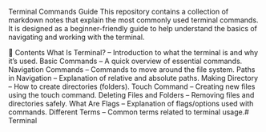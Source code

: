Terminal Commands Guide
This repository contains a collection of markdown notes that explain the most commonly used terminal commands. It is designed as a beginner-friendly guide to help understand the basics of navigating and working with the terminal.

📂 Contents
What Is Terminal? – Introduction to what the terminal is and why it’s used.
Basic Commands – A quick overview of essential commands.
Navigation Commands – Commands to move around the file system.
Paths in Navigation – Explanation of relative and absolute paths.
Making Directory – How to create directories (folders).
Touch Command – Creating new files using the touch command.
Deleting Files and Folders – Removing files and directories safely.
What Are Flags – Explanation of flags/options used with commands.
Different Terms – Common terms related to terminal usage.# Terminal

